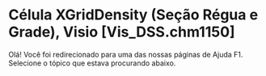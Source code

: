 
# Célula XGridDensity (Seção Régua e Grade), Visio [Vis_DSS.chm1150]

Olá! Você foi redirecionado para uma das nossas páginas de Ajuda F1. Selecione o tópico que estava procurando abaixo.


